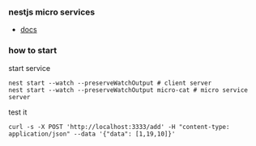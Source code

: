 ### nestjs micro services

- [docs](https://docs.nestjs.com/microservices/basics)

### how to start

start service
```
nest start --watch --preserveWatchOutput # client server
nest start --watch --preserveWatchOutput micro-cat # micro service server
```

test it
```
curl -s -X POST 'http://localhost:3333/add' -H "content-type: application/json" --data '{"data": [1,19,10]}'
```
